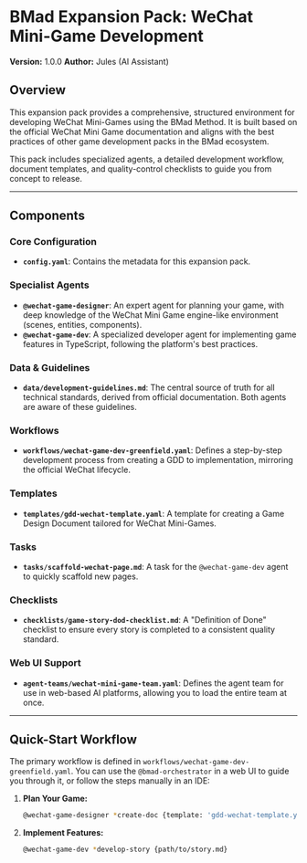 # BMad Expansion Pack: WeChat Mini-Game Development

**Version:** 1.0.0
**Author:** Jules (AI Assistant)

## Overview

This expansion pack provides a comprehensive, structured environment for developing WeChat Mini-Games using the BMad Method. It is built based on the official WeChat Mini Game documentation and aligns with the best practices of other game development packs in the BMad ecosystem.

This pack includes specialized agents, a detailed development workflow, document templates, and quality-control checklists to guide you from concept to release.

---

## Components

### Core Configuration
*   **`config.yaml`**: Contains the metadata for this expansion pack.

### Specialist Agents
*   **`@wechat-game-designer`**: An expert agent for planning your game, with deep knowledge of the WeChat Mini Game engine-like environment (scenes, entities, components).
*   **`@wechat-game-dev`**: A specialized developer agent for implementing game features in TypeScript, following the platform's best practices.

### Data & Guidelines
*   **`data/development-guidelines.md`**: The central source of truth for all technical standards, derived from official documentation. Both agents are aware of these guidelines.

### Workflows
*   **`workflows/wechat-game-dev-greenfield.yaml`**: Defines a step-by-step development process from creating a GDD to implementation, mirroring the official WeChat lifecycle.

### Templates
*   **`templates/gdd-wechat-template.yaml`**: A template for creating a Game Design Document tailored for WeChat Mini-Games.

### Tasks
*   **`tasks/scaffold-wechat-page.md`**: A task for the `@wechat-game-dev` agent to quickly scaffold new pages.

### Checklists
*   **`checklists/game-story-dod-checklist.md`**: A "Definition of Done" checklist to ensure every story is completed to a consistent quality standard.

### Web UI Support
*   **`agent-teams/wechat-mini-game-team.yaml`**: Defines the agent team for use in web-based AI platforms, allowing you to load the entire team at once.

---

## Quick-Start Workflow

The primary workflow is defined in `workflows/wechat-game-dev-greenfield.yaml`. You can use the `@bmad-orchestrator` in a web UI to guide you through it, or follow the steps manually in an IDE:

1.  **Plan Your Game:**
    ```bash
    @wechat-game-designer *create-doc {template: 'gdd-wechat-template.yaml', game_name: 'YourGame'}
    ```
2.  **Implement Features:**
    ```bash
    @wechat-game-dev *develop-story {path/to/story.md}
    ```
